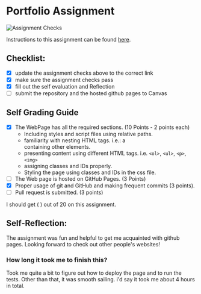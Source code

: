 # Portfolio Assignment

![Assignment Checks](https://github.com/IT3049C/student-portfolio/workflows/Assignment%20Checks/badge.svg)

Instructions to this assignment can be found [here](https://it3049c.github.io/Material/Assignments/1.Online_Portfolio/).

## Checklist:

- [x] update the assignment checks above to the correct link
- [x] make sure the assignment checks pass
- [x] fill out the self evaluation and Reflection
- [ ] submit the repository and the hosted github pages to Canvas

## Self Grading Guide

<!--- put an x in each of the completed sections below .. e.g. [x] Task 1 --->

- [x] The WebPage has all the required sections. (10 Points - 2 points each)
  - Including styles and script files using relative paths.
  - familiarity with nesting HTML tags. i.e.: a <div> containing other elements.
  - presenting content using different HTML tags. i.e. `<ol>`, `<ul>`, `<p>`, `<img>`
  - assigning classes and IDs properly.
  - Styling the page using classes and IDs in the css file.
- [ ] The Web page is hosted on GitHub Pages. (3 Points)
- [x] Proper usage of git and GitHub and making frequent commits (3 points).
- [ ] Pull request is submitted. (3 points)

<!--- Update the following line with your grade --->

I should get ( ) out of 20 on this assignment.

## Self-Reflection:

The assignment was fun and helpful to get me acquainted with github pages. Looking forward to check out other people's websites!

### How long it took me to finish this?

Took me quite a bit to figure out how to deploy the page and to run the tests. Other than that, it was smooth sailing. i'd say it took me about 4 hours in total.
